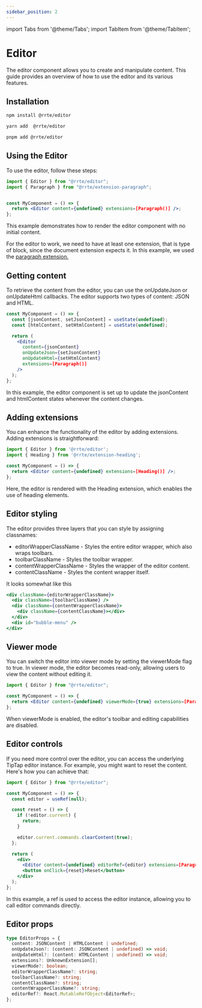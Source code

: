 ```yaml
---
sidebar_position: 2
---
```


import Tabs from '@theme/Tabs';
import TabItem from '@theme/TabItem';

# Editor

The editor component allows you to create and manipulate content. This guide provides an overview of how to use the editor and its various features.

## Installation

<Tabs>
  <TabItem value="npm" label="npm" default>

```bash
npm install @rrte/editor
```

  </TabItem>
  <TabItem value="yarn" label="yarn">

```bash
yarn add  @rrte/editor
```

  </TabItem>
  <TabItem value="pnpm" label="pnpm">

```bash
pnpm add @rrte/editor
```

  </TabItem>
</Tabs>

## Using the Editor

To use the editor, follow these steps:

```jsx
import { Editor } from "@rrte/editor";
import { Paragraph } from "@rrte/extension-paragraph";


const MyComponent = () => {
  return <Editor content={undefined} extensions=[Paragraph()] />;
};
```

This example demonstrates how to render the editor component with no initial content.

For the editor to work, we need to have at least one extension, that is type of block, since the document extension expects it. In this example, we used the [paragraph extension.](extensions/paragraph)

## Getting content

To retrieve the content from the editor, you can use the onUpdateJson or onUpdateHtml callbacks. The editor supports two types of content: JSON and HTML.

```jsx
const MyComponent = () => {
  const [jsonContent, setJsonContent] = useState(undefined);
  const [htmlContent, setHtmlContent] = useState(undefined);

  return (
    <Editor
      content={jsonContent}
      onUpdateJson={setJsonContent}
      onUpdateHtml={setHtmlContent}
      extensions=[Paragraph()]
    />
  );
};
```

In this example, the editor component is set up to update the jsonContent and htmlContent states whenever the content changes.

## Adding extensions

You can enhance the functionality of the editor by adding extensions. Adding extensions is straightforward:

```jsx
import { Editor } from '@rrte/editor';
import { Heading } from '@rrte/extension-heading';

const MyComponent = () => {
  return <Editor content={undefined} extensions=[Heading()] />;
};
```

Here, the editor is rendered with the Heading extension, which enables the use of heading elements.

## Editor styling

The editor provides three layers that you can style by assigning classnames:

- editorWrapperClassName - Styles the entire editor wrapper, which also wraps toolbars.
- toolbarClassName - Styles the toolbar wrapper.
- contentWrapperClassName - Styles the wrapper of the editor content.
- contentClassName - Styles the content wrapper itself.

It looks somewhat like this

```jsx
<div className={editorWrapperClassName}>
  <div className={toolbarClassName} />
  <div className={contentWrapperClassName}>
    <div className={contentClassName}></div>
  </div>
  <div id="bubble-menu" />
</div>
```

## Viewer mode

You can switch the editor into viewer mode by setting the viewerMode flag to true. In viewer mode, the editor becomes read-only, allowing users to view the content without editing it.

```jsx
import { Editor } from "@rrte/editor";

const MyComponent = () => {
  return <Editor content={undefined} viewerMode={true} extensions=[Paragraph()] />;
};
```

When viewerMode is enabled, the editor's toolbar and editing capabilities are disabled.

## Editor controls

If you need more control over the editor, you can access the underlying TipTap editor instance. For example, you might want to reset the content. Here's how you can achieve that:

```jsx
import { Editor } from "@rrte/editor";

const MyComponent = () => {
  const editor = useRef(null);

  const reset = () => {
    if (!editor.current) {
      return;
    }

    editor.current.commands.clearContent(true);
  };

  return (
    <div>
      <Editor content={undefined} editorRef={editor} extensions=[Paragraph()] />
      <button onClick={reset}>Reset</button>
    </div>
  );
};
```

In this example, a ref is used to access the editor instance, allowing you to call editor commands directly.

## Editor props

```ts
type EditorProps = {
  content: JSONContent | HTMLContent | undefined;
  onUpdateJson?: (content: JSONContent | undefined) => void;
  onUpdateHtml?: (content: HTMLContent | undefined) => void;
  extensions?: UnknownExtension[];
  viewerMode?: boolean;
  editorWrapperClassName?: string;
  toolbarClassName?: string;
  contentClassName?: string;
  contentWrapperClassName?: string;
  editorRef?: React.MutableRefObject<EditorRef>;
};
```
